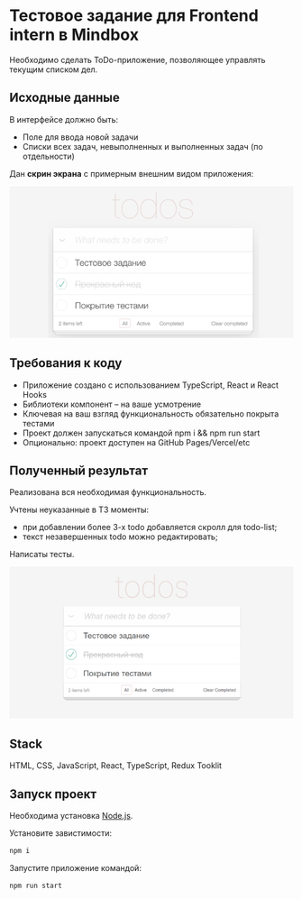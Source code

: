 # Тестовое задание для Frontend intern в Mindbox

Необходимо сделать ToDo-приложение, позволяющее управлять текущим списком дел.

## Исходные данные

В интерфейсе должно быть:
 - Поле для ввода новой задачи
 - Списки всех задач, невыполненных и выполненных задач (по отдельности)

Дан **скрин экрана** с примерным внешним видом приложения:

![Скрин примера](README_static/screen.jpg)

## Требования к коду

 - Приложение создано с использованием TypeScript, React и React Hooks
 - Библиотеки компонент – на ваше усмотрение
 - Ключевая на ваш взгляд функциональность обязательно покрыта тестами
 - Проект должен запускаться командой npm i && npm run start
 - Опционально: проект доступен на GitHub Pages/Vercel/etc

## Полученный результат

Реализована вся необходимая функциональность. 

Учтены неуказанные в ТЗ  моменты:
 - при добавлении более 3-х todo добавляется скролл для todo-list;
 - текст незавершенных todo можно редактировать;

Написаты тесты.

![Результат](README_static/result.jpg)

## Stack
HTML, CSS, JavaScript, React, TypeScript, Redux Tooklit

## Запуск проект

Необходима установка [Node.js](https://nodejs.org/en).

Установите завистимости:
```sh
npm i
```

Запустите приложение командой:
```sh
npm run start
```
